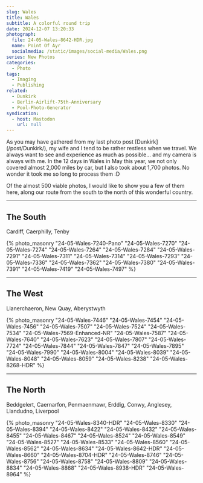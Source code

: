 ```yaml
---
slug: Wales
title: Wales
subtitle: A colorful round trip
date: 2024-12-07 13:20:33
photograph:
  file: 24-05-Wales-8642-HDR.jpg
  name: Point Of Ayr
  socialmedia: /static/images/social-media/Wales.png
series: New Photos
categories:
  - Photo
tags:
  - Imaging
  - Publishing
related:
  - Dunkirk
  - Berlin-Airlift-75th-Anniversary
  - Pool-Photo-Generator
syndication:
  - host: Mastodon
    url: null
---
```


As you may have gathered from my last photo post [Dunkirk] (/post/Dunkirk/), my wife and I tend to be rather restless when we travel. We always want to see and experience as much as possible... and my camera is always with me. In the 12 days in Wales in May this year, we not only covered almost 2,000 miles by car, but I also took about 1,700 photos. No wonder it took me so long to process them :D

Of the almost 500 viable photos, I would like to show you a few of them here, along our route from the south to the north of this wonderful country.

<!-- more -->

---

## The South

Cardiff, Caerphilly, Tenby

{% photo_masonry
  "24-05-Wales-7240-Pano"
  "24-05-Wales-7270"
  "24-05-Wales-7274"
  "24-05-Wales-7264"
  "24-05-Wales-7284"
  "24-05-Wales-7291"
  "24-05-Wales-7311"
  "24-05-Wales-7314"
  "24-05-Wales-7293"
  "24-05-Wales-7336"
  "24-05-Wales-7362"
  "24-05-Wales-7380"
  "24-05-Wales-7391"
  "24-05-Wales-7419"
  "24-05-Wales-7497"
%}

---

## The West

Llanerchaeron, New Quay, Aberystwyth

{% photo_masonry
  "24-05-Wales-7446"
  "24-05-Wales-7454"
  "24-05-Wales-7456"
  "24-05-Wales-7507"
  "24-05-Wales-7524"
  "24-05-Wales-7534"
  "24-05-Wales-7569-Enhanced-NR"
  "24-05-Wales-7587"
  "24-05-Wales-7640"
  "24-05-Wales-7623"
  "24-05-Wales-7807"
  "24-05-Wales-7724"
  "24-05-Wales-7844"
  "24-05-Wales-7847"
  "24-05-Wales-7895"
  "24-05-Wales-7990"
  "24-05-Wales-8004"
  "24-05-Wales-8039"
  "24-05-Wales-8048"
  "24-05-Wales-8059"
  "24-05-Wales-8238"
  "24-05-Wales-8268-HDR"
%}

---

## The North

Beddgelert, Caernarfon, Penmaenmawr, Erddig, Conwy, Anglesey, Llandudno, Liverpool

{% photo_masonry
  "24-05-Wales-8340-HDR"
  "24-05-Wales-8330"
  "24-05-Wales-8394"
  "24-05-Wales-8422"
  "24-05-Wales-8432"
  "24-05-Wales-8455"
  "24-05-Wales-8467"
  "24-05-Wales-8524"
  "24-05-Wales-8549"
  "24-05-Wales-8527"
  "24-05-Wales-8533"
  "24-05-Wales-8560"
  "24-05-Wales-8562"
  "24-05-Wales-8634"
  "24-05-Wales-8642-HDR"
  "24-05-Wales-8660"
  "24-05-Wales-8704-HDR"
  "24-05-Wales-8746"
  "24-05-Wales-8756"
  "24-05-Wales-8758"
  "24-05-Wales-8809"
  "24-05-Wales-8834"
  "24-05-Wales-8868"
  "24-05-Wales-8938-HDR"
  "24-05-Wales-8964"
%}
